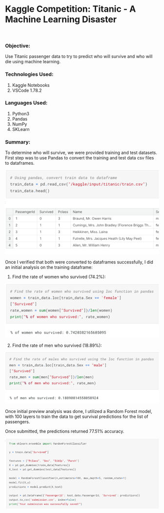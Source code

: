 # Kaggle Competition: Titanic - A Machine Learning Disaster  
<br>

### **Objective**:

Use Titanic passenger data to try to predict who will survive and who will die using machine learning.

### **Technologies Used**:
1. Kaggle Notebooks
2. VSCode 1.78.2

### **Languages Used**:
1. Python3
2. Pandas
3. NumPy
4. SKLearn

### **Summary**:

To determine who will survive, we were provided training and test datasets. First step was to use Pandas to convert the training and test data csv files to dataframes.

![to_df](https://github.com/bessobrien/kaggle_titanic_ml/blob/main/Screenshots/to_df.png)

Once I verified that both were converted to dataframes successfully, I did an initial analysis on the training dataframe:

1. Find the rate of women who survived (74.2%):

![f_rate](https://github.com/bessobrien/kaggle_titanic_ml/blob/main/Screenshots/f_rate.png)

2. Find the rate of men who survived (18.89%):

![m_rate](https://github.com/bessobrien/kaggle_titanic_ml/blob/main/Screenshots/m_rate.png)

Once initial preview analysis was done, I utilized a Random Forest model, with 100 layers to train the data to get survival predictions for the list of passengers.

Once submitted, the predictions returned 77.51% accuracy.

![ml_model](https://github.com/bessobrien/kaggle_titanic_ml/blob/main/Screenshots/ml_model.png)

